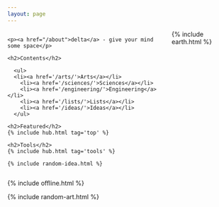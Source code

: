 ```yaml
---
layout: page
---
```



<div class="columns is-vcentered">

  <div class="column is-6">

    <p><a href="/about">delta</a> - give your mind some space</p>

    <h2>Contents</h2>

      <ul>
      <li><a href='/arts/'>Arts</a></li>
        <li><a href='/sciences/'>Sciences</a></li>
        <li><a href='/engineering/'>Engineering</a></li>
        <li><a href='/lists/'>Lists</a></li>
        <li><a href='/ideas/'>Ideas</a></li>
      </ul>

    <h2>Featured</h2>
    {% include hub.html tag='top' %}

    <h2>Tools</h2>
    {% include hub.html tag='tools' %}
    
    {% include random-idea.html %}

  </div>


  <div class="column is-6"> 
    {% include earth.html %}
  </div>

</div>

{% include offline.html  %}

{% include random-art.html %}




